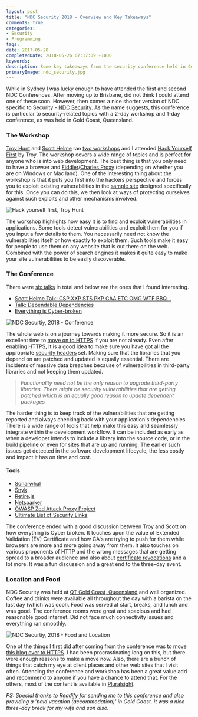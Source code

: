 ```yaml
---
layout: post
title: "NDC Security 2018 - Overview and Key Takeaways"
comments: true
categories:
- Security
- Programming 
tags: 
date: 2017-05-28
completedDate: 2018-05-26 07:17:09 +1000
keywords: 
description: Some key takeaways from the security conference held in Gold Coast.
primaryImage: ndc_security.jpg
---
```


While in Sydney I was lucky enough to have attended the [first](https://rahulpnath.com/blog/ndc-sydney/) and [second](https://rahulpnath.com/blog/ndc-sydney-2017/) NDC Conferences. After moving up to Brisbane, did not think I could attend one of these soon. However, then comes a nice shorter version of NDC specific to Security - [NDC Security](https://ndcsecurity.com.au/). As the name suggests, this conference is particular to security-related topics with a 2-day workshop and 1-day conference, as was held in Gold Coast, Queensland.

### The Workshop

[Troy Hunt](https://www.troyhunt.com/) and [Scott Helme](https://scotthelme.co.uk/) ran [two workshops](https://ndcsecurity.com.au/workshops/) and I attended [Hack Yourself First](https://ndcsecurity.com.au/workshop/hack-yourself-first-how-to-go-on-the-cyber-offence/) by Troy. The workshop covers a wide range of topics and is perfect for anyone who is into web development. The best thing is that you only need to have a browser and [Fiddler](https://www.telerik.com/download/fiddler)/[Charles Proxy](https://www.charlesproxy.com/download/) (depending on whether you are on Windows or Mac land). One of the interesting thing about the workshop is that it puts you first into the hackers perspective and forces you to exploit existing vulnerabilities in the [sample site](http://hackyourselffirst.troyhunt.com/) designed specifically for this. Once you can do this, we then look at ways of protecting ourselves against such exploits and other mechanisms involved.

<img src="{{site.images_root}}/ndc_security_hyf.jpg" class="center" alt="Hack yourself first, Troy Hunt">

The workshop highlights how easy it is to find and exploit vulnerabilities in applications. Some tools detect vulnerabilities and exploit them for you if you input a few details to them. You necessarily need not know the vulnerabilities itself or how exactly to exploit them. Such tools make it easy for people to use them on any website that is out there on the web. Combined with the power of search engines it makes it quite easy to make your site vulnerabilities to be easily discoverable.

### The Conference

There were [six talks](https://ndcsecurity.com.au/agenda/) in total and below are the ones that I found interesting.

* [Scott Helme Talk: CSP XXP STS PKP CAA ETC OMG WTF BBQ…](https://ndcsecurity.com.au/talk/csp-xxp-sts-pkp-caa-etc-omg-wtf-bbq/)
* [Talk: Dependable Dependencies](https://ndcsecurity.com.au/talk/dependable-dependencies/)
* [Everything is Cyber-broken](https://ndcsecurity.com.au/talk/everything-is-cyber-broken/)

<img src="{{site.images_root}}/ndc_security_conference.jpg" class="center" alt="NDC Securtiy, 2018 - Conference">

The whole web is on a journey towards making it more secure. So it is an excellent time to [move on to HTTPS](https://rahulpnath.com/blog/https-for-free-and-why-you-should-care/) if you are not already. Even after enabling HTTPS, it is a good idea to make sure you have got all the appropriate [security headers](https://securityheaders.com/) set. Making sure that the libraries that you depend on are patched and updated is equally essential.
There are incidents of massive data breaches because of vulnerabilities in third-party libraries and not keeping them updated.

> _Functionality need not be the only reason to upgrade third-party libraries. There might be security vulnerabilities that are getting patched which is an equally good reason to update dependent packages_

The harder thing is to keep track of the vulnerabilities that are getting reported and always checking back with your application's dependencies. There is a wide range of tools that help make this easy and seamlessly integrate within the development workflow. It can be included as early as when a developer intends to include a library into the source code, or in the build pipeline or even for sites that are up and running. The earlier such issues get detected in the software development lifecycle, the less costly and impact it has on time and cost.

#### **Tools**

* [Sonarwhal](https://sonarwhal.com/scanner/)
* [Snyk](https://snyk.io/)
* [Retire.js](https://retirejs.github.io/retire.js/)
* [Netsparker](https://www.netsparker.com/)
* [OWASP Zed Attack Proxy Project](https://www.owasp.org/index.php/OWASP_Zed_Attack_Proxy_Project)
* [Ultimate List of Security Links](https://www.troyhunt.com/troys-ultimate-list-of-security-links/)

The conference ended with a good discussion between Troy and Scott on how everything is Cyber broken. It touches upon the value of Extended Validation (EV) Certificate and how CA's are trying to push for them while browsers are more and more going away from them. It also touches on various proponents of HTTP and the wrong messages that are getting spread to a broader audience and also about [certificate revocations](https://scotthelme.co.uk/revocation-is-broken/) and a lot more. It was a fun discussion and a great end to the three-day event.

### Location and Food

NDC Security was held at [QT Gold Coast, Queensland](https://www.qthotelsandresorts.com/gold-coast/) and well organized. Coffee and drinks were available all throughout the day with a barista on the last day (which was cool). Food was served at start, breaks, and lunch and was good. The conference rooms were great and spacious and had reasonable good internet. Did not face much connectivity issues and everything ran smoothly.

<img src="{{site.images_root}}/ndc_security_food_location.jpg" class="center" alt="NDC Securtiy, 2018 - Food and Location">

One of the things I first did after coming from the conference was to [move this blog over to HTTPS](https://rahulpnath.com/blog/https-for-free-and-why-you-should-care/). I had been procrastinating long on this, but there were enough reasons to make a move now. Also, there are a bunch of things that catch my eye at client places and other web sites that I visit often. Attending the conference and workshop has been a great value add and recommend to anyone if you have a chance to attend that. For the others, most of the content is available in [Pluralsight](https://www.pluralsight.com/).

_PS: Special thanks to [Readify](https://rahulpnath.com/blog/finding-a-job-abroad/) for sending me to this conference and also providing a 'paid vacation (accommodation)' in Gold Coast. It was a nice three-day break for my wife and son also._
